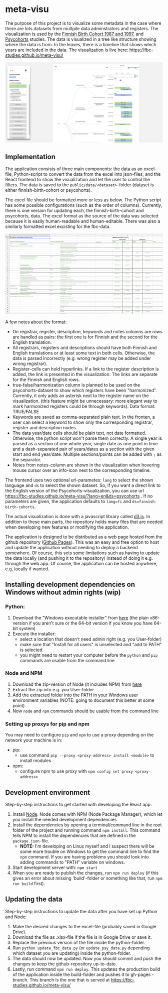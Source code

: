 # meta-visu

The purpose of this project is to visualize some metadata in the case where there are lots datasets from multpile data adminstrators and registers. The visualization is used by the [Finnish Birth Cohort 1987 and 1997](https://thl.fi/fi/tutkimus-ja-kehittaminen/tutkimukset-ja-hankkeet/kansallinen-syntymakohortti-1987), and [Psycohorts](http://psycohorts.utu.fi/) studies. The data is visualized in a tree like structure showing where the data is from. In the leaves, there is a timeline that shows which years are included in the data. The visualization is live here: https://fbc-studies.github.io/meta-visu/

![Screenshot of the visualization](readme-imgs/visu-screenshot.PNG?raw=true "Screenshot of the visualization")

## Implementation

The application consists of three main components: the data as an excel-file, Python-script to convert the data from the excel into json-files, and the React frontend to show the visualization and let the user to control the filters. The data is saved to the `public/data/<dataset>`-folder (dataset is either finnish-birth-cohort or psycohorts).

The excel file should be formatted more or less as below. The Python script has some possible configurations (such as the order of columns). Currently, there is one version for updating each, the finnish-birth-cohort and psycohorts, data. The excel format as the source of the data was selected because it is easily human-readable and human-editable. There was also a similarly formatted excel excisting for the fbc-data.

![Screenshot of the excel format](readme-imgs/data-screenshot.PNG?raw=true "Screenshot of the excel format")

A few notes about the format:

- On registrar, register, description, keywords and notes columns are rows are handled as pairs: the first one is for Finnish and the second for the English translation.
- All registrars, registers and descriptions should have both Finnish and English translations or at least some text in both cells. Otherwise, the data is parsed incorrectly (e.g. wrong register may be added under wrong registrar).
- Register-cells can hold hyperlinks. If a link to the register description is added, the link is presented in the visualization. The links are separate for the Finnish and English rows.
- true-false/harmonization column is planned to be used on the psycohorts-dataset to show which registers have been "harmonized". Currently, it only adds an asterisk next to the register name on the visualization. (this feature might be unnecessary: more elegant way to mark harmonized registers could be through keywords). Data format: TRUE/FALSE
- Keywords are saved as comma-separated plain text. In the fronten, a user can select a keyword to show only the corresponding registrar, register and description nodes.
- The data year/date cells should be plain text, not date formatted. Otherwise, the python script won't parse them correctly. A single year is parsed as a section of one whole year, single date as one point in time and a dash-separated pair of years/dates as a section with the given start and end year/date. Multiple sections/points can be added with `;` as the separator.
- Notes from notes-column are shown in the visualization when hovering mouse cursor over an info-icon next to the corresponding timeline.

The frontend uses two optional url-parametes: `lang` to select the shown language and `ds` to select the shown dataset. So, if you want a direct link to the English version of the Psycohorts-visualization, you can use url https://fbc-studies.github.io/meta-visu/?lang=en&ds=psycohorts . If no parameters are given, the application defaults to `lang=fi` and `ds=finnish-birth-cohorts`.

The actual visualization is done with a javascript library called [d3.js](https://d3js.org/).
In addition to these main parts, the repository holds many files that are needed when developing new features or modifying the application.

The application is designed to be distributed as a web page hosted from the github repository ([Github Pages](https://pages.github.com/)). This was an easy and free option to host and update the application without needing to deploy a backend somewhere. Of course, this sets some limitations such as having to update the data locally (and pushing it to the repository) instead of doing it e.g. through the web app. Of course, the application can be hosted anywhere, e.g. locally if wanted.

## Installing development dependencies on Windows without admin rights (wip)

### Python:

1. Download the "Windows executable installer" from [here](https://www.python.org/downloads/windows/) (the plain x86-version if you aren't sure or the 64-bit version if you know you have 64-bit system)
2. Execute the installer:
   - select a location that doesn't need admin right (e.g. you User-folder)
   - make sure that "Install for all users" is unselected and "add to PATH" is selected
   - you might need to restart your computer before the `python` and `pip` commands are usable from the command line

### Node and NPM

1. Download the zip-version of Node (it includes NPM) from [here](https://nodejs.org/en/download/)
2. Extract the zip into e.g. you User-folder
3. Add the extracted folder into the PATH in your Windows user environment variables (NOTE: going to document this better at some point)
4. Now `node` and `npm` commands should be usable from the command line

### Setting up proxys for pip and npm

You may need to configure `pip` and `npm` to use a proxy depending on the network your machine is in:

- pip:
  - use command `pip --proxy <proxy-address> install <module>` to install modules
- npm:
  - configure npm to use proxy with `npm config set proxy <proxy-address>`

## Development environment

Step-by-step instructions to get started with developing the React app:

1. Install [Node](https://nodejs.org/en/). Node comes with NPM (Node Package Manager), which let you install the needed development dependencies
2. Install the dependencies by opening a terminal/command line in the root folder of the project and running command `npm install`. This command tells NPM to install the dependencies that are defined in the `package.json`-file.
   - **NOTE:** I'm developing on Linux myself and I suspect there will be some more trouble on Windows to get the command line to find the `npm` command. If you are having problems you should look into adding commands to "PATH" variable on windows.
3. Start development server with: `npm start`
4. When you are ready to publish the changes, run `npm run deploy` (if this gives an error about missing 'build'-folder or something like that, run `npm run build` first).

## Updating the data

Step-by-step instructions to update the data after you have set up Python and Node:

1. Make the desired changes to the excel-file (probably saved in Google Drive).
2. Download the file as .xlsx-file if the file is in Google Drive or save it.
3. Replace the previous version of the file inside the python-folder.
4. Run `python update_fbc_data.py` (or `update_psy_data.py` depending which dataset you are updating) inside the python-folder.
5. The data should now be updated. Now you should commit and push the changes to keep the github-repository up-to-date.
6. Lastly, run command `npm run deploy`. This updates the production build of the application inside the build-folder and pushes it to gh-pages -branch. This branch is the one that is served at https://fbc-studies.github.io/meta-visu/
